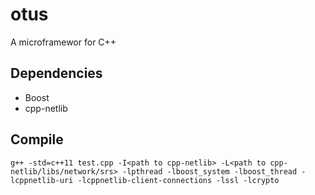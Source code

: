 # otus
A microframewor for C++

## Dependencies
- Boost
- cpp-netlib

## Compile

```
g++ -std=c++11 test.cpp -I<path to cpp-netlib> -L<path to cpp-netlib/libs/network/srs> -lpthread -lboost_system -lboost_thread -lcppnetlib-uri -lcppnetlib-client-connections -lssl -lcrypto
```
